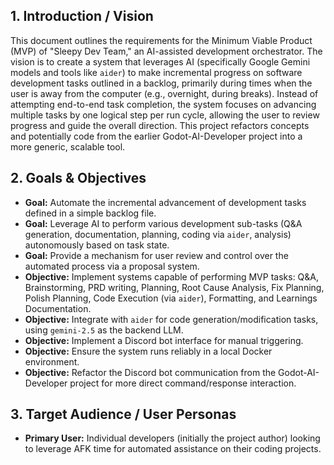 ## 1. Introduction / Vision

This document outlines the requirements for the Minimum Viable Product (MVP) of "Sleepy Dev Team," an AI-assisted development orchestrator. The vision is to create a system that leverages AI (specifically Google Gemini models and tools like `aider`) to make incremental progress on software development tasks outlined in a backlog, primarily during times when the user is away from the computer (e.g., overnight, during breaks). Instead of attempting end-to-end task completion, the system focuses on advancing multiple tasks by one logical step per run cycle, allowing the user to review progress and guide the overall direction. This project refactors concepts and potentially code from the earlier Godot-AI-Developer project into a more generic, scalable tool.

## 2. Goals & Objectives

* **Goal:** Automate the incremental advancement of development tasks defined in a simple backlog file.
* **Goal:** Leverage AI to perform various development sub-tasks (Q&A generation, documentation, planning, coding via `aider`, analysis) autonomously based on task state.
* **Goal:** Provide a mechanism for user review and control over the automated process via a proposal system.
* **Objective:** Implement systems capable of performing MVP tasks: Q&A, Brainstorming, PRD writing, Planning, Root Cause Analysis, Fix Planning, Polish Planning, Code Execution (via `aider`), Formatting, and Learnings Documentation.
* **Objective:** Integrate with `aider` for code generation/modification tasks, using `gemini-2.5` as the backend LLM.
* **Objective:** Implement a Discord bot interface for manual triggering.
* **Objective:** Ensure the system runs reliably in a local Docker environment.
* **Objective:** Refactor the Discord bot communication from the Godot-AI-Developer project for more direct command/response interaction.

## 3. Target Audience / User Personas

* **Primary User:** Individual developers (initially the project author) looking to leverage AFK time for automated assistance on their coding projects.
